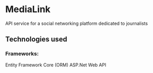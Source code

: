 # MediaLink
API service for a social networking platform dedicated to journalists 
## Technologies used
### Frameworks:
 Entity Framework Core (ORM)
 ASP.Net Web API
